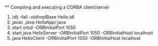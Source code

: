 ** Compiling and executing a CORBA client/server

1. idlj -fall -oldImplBase Hello.idl
2. javac *.java HelloApp/*.java
3. start orbd -ORBInitialPort 1050
4. start java HelloServer -ORBInitialPort 1050 -ORBInitialHost localhost 
5. java HelloClient -ORBInitialPort 1050 -ORBInitialHost localhost
